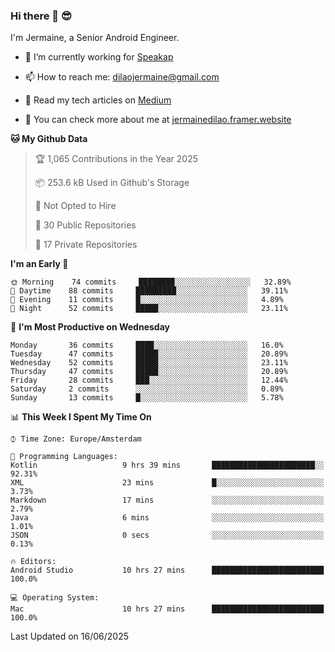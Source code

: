 ### Hi there 👋 😎
I'm Jermaine, a Senior Android Engineer.

- 🔭 I’m currently working for [Speakap](https://www.speakap.com/)

- 📫 How to reach me: dilaojermaine@gmail.com

- 📖 Read my tech articles on [Medium](https://jermainedilao.medium.com/)

- 👀 You can check more about me at [jermainedilao.framer.website](https://jermainedilao.framer.website)

<!--
**jermainedilao/jermainedilao** is a ✨ _special_ ✨ repository because its `README.md` (this file) appears on your GitHub profile.

Here are some ideas to get you started:

- 🔭 I’m currently working on ...
- 🌱 I’m currently learning ...
- 👯 I’m looking to collaborate on ...
- 🤔 I’m looking for help with ...
- 💬 Ask me about ...
- 📫 How to reach me: ...
- 😄 Pronouns: ...
- ⚡ Fun fact: ...
-->

<!--START_SECTION:waka-->
**🐱 My Github Data** 

> 🏆 1,065 Contributions in the Year 2025
 > 
> 📦 253.6 kB Used in Github's Storage 
 > 
> 🚫 Not Opted to Hire
 > 
> 📜 30 Public Repositories 
 > 
> 🔑 17 Private Repositories  
 > 
**I'm an Early 🐤** 

```text
🌞 Morning    74 commits     ████████░░░░░░░░░░░░░░░░░   32.89% 
🌆 Daytime    88 commits     █████████░░░░░░░░░░░░░░░░   39.11% 
🌃 Evening    11 commits     █░░░░░░░░░░░░░░░░░░░░░░░░   4.89% 
🌙 Night      52 commits     █████░░░░░░░░░░░░░░░░░░░░   23.11%

```
📅 **I'm Most Productive on Wednesday** 

```text
Monday       36 commits     ████░░░░░░░░░░░░░░░░░░░░░   16.0% 
Tuesday      47 commits     █████░░░░░░░░░░░░░░░░░░░░   20.89% 
Wednesday    52 commits     █████░░░░░░░░░░░░░░░░░░░░   23.11% 
Thursday     47 commits     █████░░░░░░░░░░░░░░░░░░░░   20.89% 
Friday       28 commits     ███░░░░░░░░░░░░░░░░░░░░░░   12.44% 
Saturday     2 commits      ░░░░░░░░░░░░░░░░░░░░░░░░░   0.89% 
Sunday       13 commits     █░░░░░░░░░░░░░░░░░░░░░░░░   5.78%

```


📊 **This Week I Spent My Time On** 

```text
⌚︎ Time Zone: Europe/Amsterdam

💬 Programming Languages: 
Kotlin                   9 hrs 39 mins       ███████████████████████░░   92.31% 
XML                      23 mins             █░░░░░░░░░░░░░░░░░░░░░░░░   3.73% 
Markdown                 17 mins             ░░░░░░░░░░░░░░░░░░░░░░░░░   2.79% 
Java                     6 mins              ░░░░░░░░░░░░░░░░░░░░░░░░░   1.01% 
JSON                     0 secs              ░░░░░░░░░░░░░░░░░░░░░░░░░   0.13%

🔥 Editors: 
Android Studio           10 hrs 27 mins      █████████████████████████   100.0%

💻 Operating System: 
Mac                      10 hrs 27 mins      █████████████████████████   100.0%

```


 Last Updated on 16/06/2025
<!--END_SECTION:waka-->
